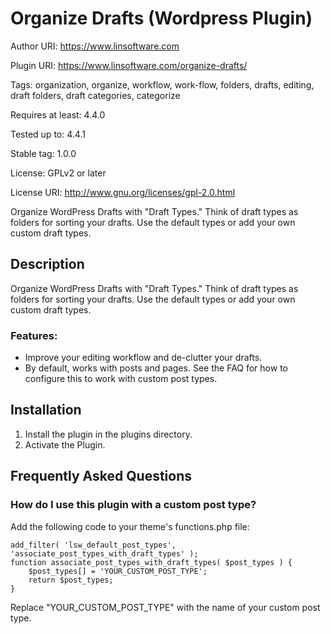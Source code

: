 # Organize Drafts (Wordpress Plugin)

Author URI: https://www.linsoftware.com

Plugin URI: https://www.linsoftware.com/organize-drafts/

Tags: organization, organize, workflow, work-flow, folders, drafts, editing, draft folders, draft categories, categorize

Requires at least: 4.4.0

Tested up to: 4.4.1

Stable tag: 1.0.0

License: GPLv2 or later

License URI: http://www.gnu.org/licenses/gpl-2.0.html

Organize WordPress Drafts with "Draft Types."  Think of draft types as folders for sorting your drafts. Use the default types or add your own custom draft types.

## Description

Organize WordPress Drafts with "Draft Types."  Think of draft types as folders for sorting your drafts. Use the default types or add your own custom draft types.

### Features:

* Improve your editing workflow and de-clutter your drafts.
* By default, works with posts and pages. See the FAQ for how to configure this to work with custom post types.

## Installation

1. Install the plugin in the plugins directory.
2. Activate the Plugin.

## Frequently Asked Questions

### How do I use this plugin with a custom post type?

Add the following code to your theme's functions.php file:

    add_filter( 'lsw_default_post_types', 'associate_post_types_with_draft_types' );
    function associate_post_types_with_draft_types( $post_types ) {
	    $post_types[] = 'YOUR_CUSTOM_POST_TYPE';
	    return $post_types;
    }

Replace "YOUR_CUSTOM_POST_TYPE" with the name of your custom post type.



